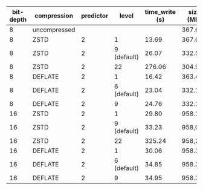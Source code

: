|bit-depth|compression|predictor|level|time_write (s)|size (MB)|
|---|---|---|---|---|---|
|8|uncompressed||||367.617|
|8|ZSTD|2|1|13.69|367.617|
|8|ZSTD|2|9 (default)|26.07|332.581|
|8|ZSTD|2|22|276.06|304.976|
|8|DEFLATE|2|1|16.42|363.483|
|8|DEFLATE|2|6 (default)|23.04|332.143|
|8|DEFLATE|2|9|24.76|332.143|
|16|ZSTD|2|1|29.80|958.117|
|16|ZSTD|2|9 (default)|33.23|958,040|
|16|ZSTD|2|22|325.24|958,290|
|16|DEFLATE|2|1|30.06|958.333|
|16|DEFLATE|2|6 (default)|34.85|958.324|
|16|DEFLATE|2|9|34.95|958.324|
